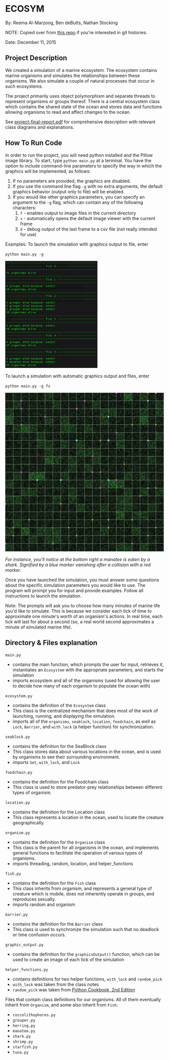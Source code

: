 # ECOSYM

By: Reema Al-Marzoog, Ben deButts, Nathan Stocking

NOTE: Copied over from [this repo](https://github.com/bdebut01/ecosym) if you're interested in git histories.

Date: December 11, 2015


## Project Description


We created a simulation of a marine ecosystem. The ecosystem contains marine 
organisms and simulates the relationships between these organisms. We also 
simulate a couple of natural processes that occur in such ecosystems.

The project primarily uses object polymorphism and separate threads to represent
organisms or groups thereof. There is a central ecosystem class which contains 
the shared state of the ocean and stores data and functions allowing organisms 
to read and affect changes to the ocean.

See [project-final-report.pdf](project-final-report.pdf) for comprehensive description with relevant class diagrams and explanations.

## How To Run Code


In order to run the project, you will need python installed and the Pillow image
library.
To start, type 
    `python main.py`
at a terminal. You have the option to include command-line parameters to specify
the way in which the graphics will be implemented, as follows:
1. If no parameters are provided, the graphics are disabled.
2. If you use the command line flag `-g` with no extra arguments, the default 
    graphics behavior (output only to file) will be enabled.
3. If you would like other graphics parameters, you can specify an argument to 
    the `-g` flag, which can contain any of the following characters:
    1. `f` - enables output to image files in the current directory
    2. `s` - automatically opens the default image viewer with the current frame
    3. `d` - debug output of the last frame to a csv file (not really intended for
        use)

Examples:
To launch the simulation with graphics output to file, enter

`python main.py -g`

<img src="imgs/sample-command-line-output.png" width="293" height="340">

To launch a simulation with automatic graphics output and files, enter

`python main.py -g fs`

![GIF of simulation graphic output](imgs/sample-graphic-output.gif)

*For instance, you'll notice at the bottom right a manatee is eaten by a shark. Signified by a blue marker vanishing after a collision with a red marker.*

Once you have launched the simulation, you must answer some questions about the 
specific simulation parameters you would like to use. The program will prompt 
you for input and provide examples. Follow all instructions to launch the 
simulation.

Note:
The prompts will ask you to choose how many minutes of marine life you'd like to
simulate. This is because we consider each tick of time to approximate one 
minute's worth of an organism's actions. In real time, each tick will last for
about a second (so, a real world second approximates a minute of simulated 
marine life).


## Directory & Files explanation


`main.py`
- contains the main function, which prompts the user for input, retrieves it, 
    instantiates an `Ecosystem` with the appropriate parameters, and starts the 
    simulation
- imports ecosystem and all of the organisms (used for allowing the user to 
    decide how many of each organism to populate the ocean with)

`ecosystem.py`
- contains the definition of the `Ecosystem` class
- This class is the centralized mechanism that does most of the work of 
    launching, running, and displaying the simulation.
- imports all of the `organisms`, `seablock`, `location`, `foodchain`, as well as `Lock`,
    `Barrier`, and `with_lock` (a helper function) for synchronization.

`seablock.py`
- contains the definition for the SeaBlock class
- This class stores data about various locations in the ocean, and is used by 
    organisms to see their surrounding environment.
- imports `Set`, `with_lock`, and `Lock`

`foodchain.py`
- contains the definition for the Foodchain class
- This class is used to store predator-prey relationships between different 
    types of organism.

`location.py`
- contains the definition for the Location class
- This class represents a location in the ocean, used to locate the creature 
    geographically.

`organism.py`
- contains the definition for the `Organism` class
- This class is the parent for all organisms in the ocean, and implements 
    general functions to facilitate the operation of various types of organisms.
- imports threading, random, location, and helper_functions

`fish.py`
- contains the definition for the `Fish` class
- This class inherits from organism, and represents a general type of creature 
    which is mobile, does not inherently operate in groups, and reproduces 
    sexually.
- imports random and organism

`barrier.py`
- contains the definition for the `Barrier` class
- This class is used to synchronize the simulation such that no deadlock or 
    time confusion occurs.

`graphic_output.py`
- contains the definition for the `graphicsOutput()` function, which can be used 
    to create an image of each tick of the simulation

`helper_functions.py`
- contains definitions for two helper functions, `with_lock` and `random_pick`
- `with_lock` was taken from the class notes
- `random_pick` was taken from [Python Cookbook, 2nd Edition](http://bit.ly/1QfSwDs)

Files that contain class definitions for our organisms. All of them eventually 
inherit from `Organism`, and some also inherit from `Fish`:
- `coccolithophores.py`
- `grouper.py`
- `herring.py`
- `manatee.py`
- `shark.py`
- `shrimp.py`
- `starfish.py`
- `tuna.py`